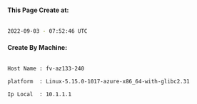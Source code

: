 
   
#### This Page Create at:

```bash

2022-09-03 - 07:52:46 UTC

```

#### Create By Machine:

```bash

Host Name : fv-az133-240

platform  : Linux-5.15.0-1017-azure-x86_64-with-glibc2.31

Ip Local  : 10.1.1.1

```

